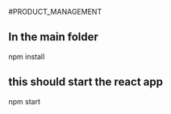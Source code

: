 #PRODUCT_MANAGEMENT
## In the main folder
npm install
## this should start the react app
npm start 


